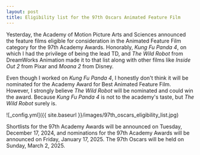 ```yaml
---
layout: post
title: Eligibility list for the 97th Oscars Animated Feature Film
---
```


Yesterday, the Academy of Motion Picture Arts and Sciences announced the feature films eligible for consideration in the Animated Feature Film category for the 97th Academy Awards. Honorably, *Kung Fu Panda 4*, on which I had the privilege of being the lead TD, and *The Wild Robot* from DreamWorks Animation made it to that list along with other films like *Inside Out 2* from Pixar and *Moana 2* from Disney.

Even though I worked on *Kung Fu Panda 4*, I honestly don't think it will be nominated for the Academy Award for Best Animated Feature Film. However, I strongly believe *The Wild Robot* will be nominated and could win the award. Because *Kung Fu Panda 4* is not to the academy's taste, but *The Wild Robot* surely is.

![_config.yml]({{ site.baseurl }}/images/97th_oscars_eligibility_list.jpg)

Shortlists for the 97th Academy Awards will be announced on Tuesday, December 17, 2024, and nominations for the 97th Academy Awards will be announced on Friday, January 17, 2025. The 97th Oscars will be held on Sunday, March 2, 2025.
